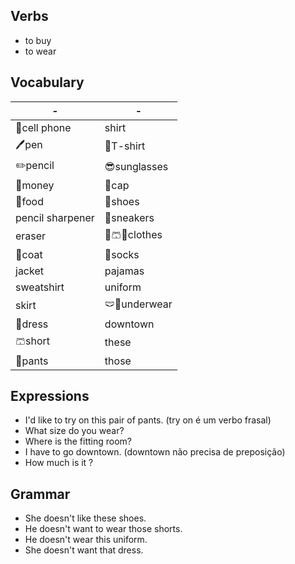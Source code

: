 ## Verbs
- to buy
- to wear

## Vocabulary
|   -    |    -    |
|--------|---------|
📱cell phone|shirt
🖊️pen|👕T-shirt
✏️pencil|😎sunglasses
💸money|🧢cap
🍔food|👞shoes
pencil sharpener|👟sneakers
eraser|👕🩳👗clothes
🧥coat|🧦socks
jacket|pajamas
sweatshirt|uniform
skirt|🩲👙underwear
👗dress|downtown 
🩳short|these
👖pants|those

## Expressions
- I'd like to try on this pair of pants.  (try on é um verbo frasal)
- What size do you wear?
- Where is the fitting room?
- I have to go downtown.  (downtown não precisa de preposição)
- How much is it ?

## Grammar
- She doesn't like these shoes.
- He doesn't want to wear those shorts.
- He doesn't wear this uniform.
- She doesn't want that dress.
